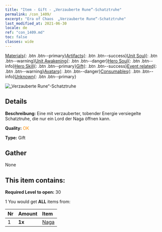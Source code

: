 ```yaml
---
title: "Item - Gift - „Verzauberte Rune“-Schatztruhe"
permalink: /con_1409/
excerpt: "Era of Chaos  „Verzauberte Rune“-Schatztruhe"
last_modified_at: 2021-06-30
locale: de
ref: "con_1409.md"
toc: false
classes: wide
---
```

 [Materials](/ItemsDE/){: .btn .btn--primary}[Artifacts](/ItemsDE/Artifacts/){: .btn .btn--success}[Unit Soul](/ItemsDE/UnitSoul/){: .btn .btn--warning}[Unit Awakening](/ItemsDE/UnitAwakening/){: .btn .btn--danger}[Hero Soul](/ItemsDE/HeroSoul/){: .btn .btn--info}[Hero Skill](/ItemsDE/HeroSkill/){: .btn .btn--primary}[Gift](/ItemsDE/Gift/){: .btn .btn--success}[Event related](/ItemsDE/Events/){: .btn .btn--warning}[Avatars](/ItemsDE/Avatars/){: .btn .btn--danger}[Consumables](/ItemsDE/Consumables/){: .btn .btn--info}[Unknown](/ItemsDE/Unknown/){: .btn .btn--primary}

 ![„Verzauberte Rune“-Schatztruhe](/images/t/i_907023.png)

## Details
 **Beschreibung:** Eine mit verzauberter, tobender Energie versiegelte Schatztruhe, die nur ein Lord der Naga öffnen kann.

 **Quality:** <span style="color: #FF8C00">OK</span>

 **Type:** Gift

## Gather

  None

## This item contains:

 **Required Level to open:** 30

 1 You would get **ALL** items  from:

  | Nr | Amount |     Item    |
  |:---|:-------|:------------|
  | 1 |  **1x** | [Naga](/ItemsDE/unt_240/) |  | 
